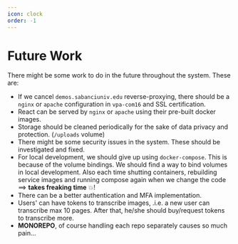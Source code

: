 ```yaml
---
icon: clock
order: -1
---
```


# Future Work

There might be some work to do in the future throughout the system. These are:

- If we cancel `demos.sabanciuniv.edu` reverse-proxying, there should be a `nginx` or `apache` configuration in `vpa-com16` and SSL certification.
- React can be served by `nginx` or `apache` using their pre-built docker images.
- Storage should be cleaned periodically for the sake of data privacy and protection. (`/uploads` volume)
- There might be some security issues in the system. These should be investigated and fixed.
- For local development, we should give up using `docker-compose`. This is because of the volume bindings. We should find a way to bind volumes in local development. Also each time shutting containers, rebuilding service images and running compose again when we change the code ==> **takes freaking time** :boom:!
- There can be a better authentication and MFA implementation.
- Users' can have tokens to transcribe images, .i.e. a new user can transcribe max 10 pages. After that, he/she should buy/request tokens to transcribe more.
- **MONOREPO**, of course handling each repo separately causes so much pain...
